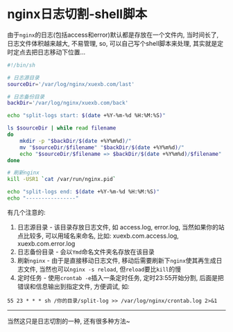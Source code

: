 # nginx日志切割-shell脚本

由于`nginx`的日志(包括access和error)默认都是存放在一个文件内, 当时间长了, 日志文件体积越来越大, 不易管理, so, 可以自己写个shell脚本来处理, 其实就是定时定点去把日志移动下位置...

```bash
#!/bin/sh

# 日志源目录
sourceDir='/var/log/nginx/xuexb.com/last'

# 日志备份目录
backDir='/var/log/nginx/xuexb.com/back'

echo "split-logs start: $(date +%Y-%m-%d %H:%M:%S)"

ls $sourceDir | while read filename
do
    mkdir -p "$backDir/$(date +%Y%m%d)/"
    mv "$sourceDir/$filename" "$backDir/$(date +%Y%m%d)/"
    echo "$sourceDir/$filename => $backDir/$(date +%Y%m%d)/$filename"
done

# 刷新nginx
kill -USR1 `cat /var/run/nginx.pid`

echo "split-logs end: $(date +%Y-%m-%d %H:%M:%S)"
echo "----------------"
```

有几个注意的:

1. 日志源目录 - 该目录存放日志文件, 如 access.log, error.log, 当然如果你的站点比较多, 可以用域名来命名, 比如: xuexb.com.access.log, xuexb.com.error.log
2. 日志备份目录 - 会以`Ymd`命名文件夹名存放在该目录
3. 刷新`nginx` - 由于是直接移动日志文件, 移动后需要刷新下`nginx`使其再生成日志文件, 当然也可以`nginx -s reload`, 但`reload`要比`kill`的慢
4. 定时任务 - 使用`crontab -e`插入一条定时任务, 定时23:55开始分割, 后面是把错误和信息输出到指定文件, 方便调试, 如:

```
55 23 * * * sh /你的目录/split-log >> /var/log/nginx/crontab.log 2>&1
```

---

当然这只是日志切割的一种, 还有很多种方法~